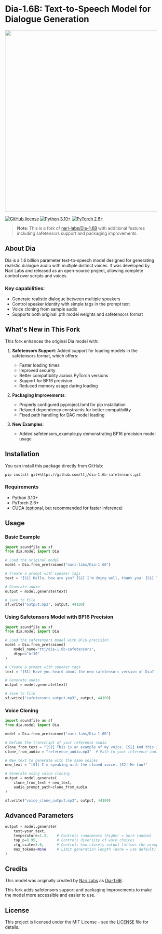 # Dia-1.6B: Text-to-Speech Model for Dialogue Generation

<div align="center">
  <img src="images/banner.png" width="600px"/>
</div>

[![GitHub license](https://img.shields.io/badge/license-MIT-blue.svg)](LICENSE)
[![Python 3.10+](https://img.shields.io/badge/python-3.10+-blue.svg)](https://www.python.org/downloads/)
[![PyTorch 2.6+](https://img.shields.io/badge/pytorch-2.6+-blue.svg)](https://pytorch.org/get-started/locally/)

> **Note**: This is a fork of [nari-labs/Dia-1.6B](https://github.com/nari-labs/Dia-1.6B) with additional features including safetensors support and packaging improvements.

## About Dia

Dia is a 1.6 billion parameter text-to-speech model designed for generating realistic dialogue audio with multiple distinct voices. It was developed by Nari Labs and released as an open-source project, allowing complete control over scripts and voices.

### Key capabilities:

- Generate realistic dialogue between multiple speakers
- Control speaker identity with simple tags in the prompt text
- Voice cloning from sample audio
- Supports both original .pth model weights and safetensors format

## What's New in This Fork

This fork enhances the original Dia model with:

1. **Safetensors Support**: Added support for loading models in the safetensors format, which offers:
   - Faster loading times
   - Improved security
   - Better compatibility across PyTorch versions
   - Support for BF16 precision
   - Reduced memory usage during loading

2. **Packaging Improvements**:
   - Properly configured pyproject.toml for pip installation
   - Relaxed dependency constraints for better compatibility
   - Fixed path handling for DAC model loading

3. **New Examples**:
   - Added safetensors_example.py demonstrating BF16 precision model usage

## Installation

You can install this package directly from GitHub:

```bash
pip install git+https://github.com/ttj/dia-1.6b-safetensors.git
```

### Requirements

- Python 3.10+
- PyTorch 2.6+
- CUDA (optional, but recommended for faster inference)

## Usage

### Basic Example

```python
import soundfile as sf
from dia.model import Dia

# Load the original model
model = Dia.from_pretrained("nari-labs/Dia-1.6B")

# Create a prompt with speaker tags
text = "[S1] Hello, how are you? [S2] I'm doing well, thank you! [S1] That's great to hear."

# Generate audio
output = model.generate(text)

# Save to file
sf.write("output.mp3", output, 44100)
```

### Using Safetensors Model with BF16 Precision

```python
import soundfile as sf
from dia.model import Dia

# Load the safetensors model with BF16 precision
model = Dia.from_pretrained(
    model_name="ttj/dia-1.6b-safetensors",
    dtype="bf16"
)

# Create a prompt with speaker tags
text = "[S1] Have you heard about the new safetensors version of Dia? [S2] Yes, it's more efficient and supports BF16 precision!"

# Generate audio
output = model.generate(text)

# Save to file
sf.write("safetensors_output.mp3", output, 44100)
```

### Voice Cloning

```python
import soundfile as sf
from dia.model import Dia

model = Dia.from_pretrained("nari-labs/Dia-1.6B")

# Define the transcript of your reference audio
clone_from_text = "[S1] This is an example of my voice. [S2] And this is another voice."
clone_from_audio = "reference_audio.mp3"  # Path to your reference audio

# New text to generate with the same voices
new_text = "[S1] I'm speaking with the cloned voice. [S2] Me too!"

# Generate using voice cloning
output = model.generate(
    clone_from_text + new_text,
    audio_prompt_path=clone_from_audio
)

sf.write("voice_clone_output.mp3", output, 44100)
```

## Advanced Parameters

```python
output = model.generate(
    text=your_text,
    temperature=1.3,    # Controls randomness (higher = more random)
    top_p=0.95,         # Controls diversity of word choices 
    cfg_scale=3.0,      # Controls how closely output follows the prompt
    max_tokens=None     # Limit generation length (None = use default)
)
```

## Credits

This model was originally created by [Nari Labs](https://github.com/nari-labs) as [Dia-1.6B](https://github.com/nari-labs/Dia-1.6B).

This fork adds safetensors support and packaging improvements to make the model more accessible and easier to use.

## License

This project is licensed under the MIT License - see the [LICENSE](LICENSE) file for details.